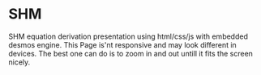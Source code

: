# SHM
SHM equation derivation presentation using html/css/js with embedded desmos engine. 
This Page is'nt responsive and may look different in devices. The best one can do is to zoom in and out untill it fits the screen nicely.
